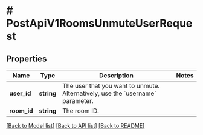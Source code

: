 # # PostApiV1RoomsUnmuteUserRequest

## Properties

Name | Type | Description | Notes
------------ | ------------- | ------------- | -------------
**user_id** | **string** | The user that you want to unmute. Alternatively, use the &#x60;username&#x60; parameter. |
**room_id** | **string** | The room ID. |

[[Back to Model list]](../../README.md#models) [[Back to API list]](../../README.md#endpoints) [[Back to README]](../../README.md)
